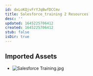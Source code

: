 ```yaml
---
id: dxLoKQjvFrYJqBwfDCCmv
title: Salesforce_training 2 Resources
desc: ''
updated: 1645225706412
created: 1645225706412
stub: false
isDir: true
---
```

## Imported Assets
- ![Salesforce Training.jpg](/assets/salesforce-training.jpg)
